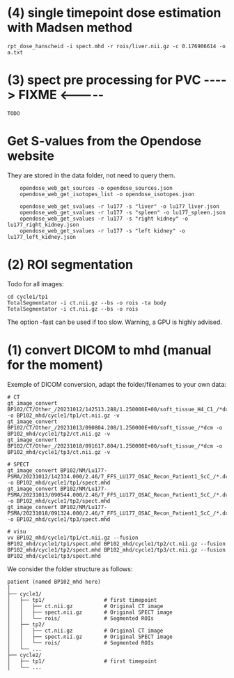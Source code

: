 

# (4) single timepoint dose estimation with Madsen method


    rpt_dose_hanscheid -i spect.mhd -r rois/liver.nii.gz -c 0.176906614 -o a.txt


# (3) spect pre processing for PVC ----> FIXME <----- 

    TODO 

# Get S-values from the Opendose website

They are stored in the data folder, not need to query them.

        opendose_web_get_sources -o opendose_sources.json
        opendose_web_get_isotopes_list -o opendose_isotopes.json

        opendose_web_get_svalues -r lu177 -s "liver" -o lu177_liver.json
        opendose_web_get_svalues -r lu177 -s "spleen" -o lu177_spleen.json
        opendose_web_get_svalues -r lu177 -s "right kidney" -o lu177_right_kidney.json
        opendose_web_get_svalues -r lu177 -s "left kidney" -o lu177_left_kidney.json


# (2) ROI segmentation

Todo for all images:

    cd cycle1/tp1
    TotalSegmentator -i ct.nii.gz --bs -o rois -ta body 
    TotalSegmentator -i ct.nii.gz --bs -o rois 

The option -fast can be used if too slow. Warning, a GPU is highly advised.

# (1) convert DICOM to mhd (manual for the moment)

Exemple of DICOM conversion, adapt the folder/filenames to your own data: 

    # CT
    gt_image_convert BP102/CT/Other_/20231012/142513.288/1.250000E+00/soft_tissue_H4_C1_/*dcm -o BP102_mhd/cycle1/tp1/ct.nii.gz -v
    gt_image_convert BP102/CT/Other_/20231013/090804.208/1.250000E+00/soft_tissue_/*dcm -o BP102_mhd/cycle1/tp2/ct.nii.gz -v
    gt_image_convert BP102/CT/Other_/20231018/091617.804/1.250000E+00/soft_tissue_/*dcm -o BP102_mhd/cycle1/tp3/ct.nii.gz -v

    # SPECT
    gt_image_convert BP102/NM/Lu177-PSMA/20231012/142334.000/2.46/7_FFS_LU177_OSAC_Recon_Patient1_ScC_/*.dcm -o BP102_mhd/cycle1/tp1/spect.mhd
    gt_image_convert BP102/NM/Lu177-PSMA/20231013/090544.000/2.46/7_FFS_LU177_OSAC_Recon_Patient1_ScC_/*.dcm -o BP102_mhd/cycle1/tp2/spect.mhd
    gt_image_convert BP102/NM/Lu177-PSMA/20231018/091324.000/2.46/7_FFS_LU177_OSAC_Recon_Patient1_ScC_/*.dcm -o BP102_mhd/cycle1/tp3/spect.mhd

    # visu 
    vv BP102_mhd/cycle1/tp1/ct.nii.gz --fusion BP102_mhd/cycle1/tp1/spect.mhd BP102_mhd/cycle1/tp2/ct.nii.gz --fusion BP102_mhd/cycle1/tp2/spect.mhd BP102_mhd/cycle1/tp3/ct.nii.gz --fusion BP102_mhd/cycle1/tp3/spect.mhd 

We consider the folder structure as follows:
  
    patient (named BP102_mhd here)
    │
    ├── cycle1/
    │   ├── tp1/                   # first timepoint
    │   │   ├── ct.nii.gz          # Original CT image
    │   │   ├── spect.nii.gz       # Original SPECT image
    │   │   └── rois/              # Segmented ROIs
    │   ├── tp2/
    │   │   ├── ct.nii.gz          # Original CT image
    │   │   ├── spect.nii.gz       # Original SPECT image
    │   │   └── rois/              # Segmented ROIs
    │   └── ...
    ├── cycle2/
    │   ├── tp1/                   # first timepoint
    │   └── ...

